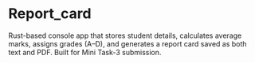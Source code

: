 # Report_card
Rust-based console app that stores student details, calculates average marks, assigns grades (A–D), and generates a report card saved as both text and PDF. Built for Mini Task-3 submission.
